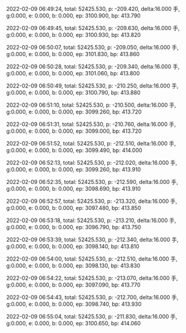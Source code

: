 2022-02-09 06:49:24, total: 52425.530, p: -209.420, delta:16.000 手, g:0.000, e: 0.000, b: 0.000, ep: 3100.900, bp: 413.790

2022-02-09 06:49:45, total: 52425.530, p: -209.630, delta:16.000 手, g:0.000, e: 0.000, b: 0.000, ep: 3100.930, bp: 413.820

2022-02-09 06:50:07, total: 52425.530, p: -209.050, delta:16.000 手, g:0.000, e: 0.000, b: 0.000, ep: 3101.830, bp: 413.860

2022-02-09 06:50:28, total: 52425.530, p: -209.340, delta:16.000 手, g:0.000, e: 0.000, b: 0.000, ep: 3101.060, bp: 413.800

2022-02-09 06:50:49, total: 52425.530, p: -210.250, delta:16.000 手, g:0.000, e: 0.000, b: 0.000, ep: 3100.790, bp: 413.880

2022-02-09 06:51:10, total: 52425.530, p: -210.500, delta:16.000 手, g:0.000, e: 0.000, b: 0.000, ep: 3099.260, bp: 413.720

2022-02-09 06:51:31, total: 52425.530, p: -210.760, delta:16.000 手, g:0.000, e: 0.000, b: 0.000, ep: 3099.000, bp: 413.720

2022-02-09 06:51:52, total: 52425.530, p: -212.510, delta:16.000 手, g:0.000, e: 0.000, b: 0.000, ep: 3099.490, bp: 414.000

2022-02-09 06:52:13, total: 52425.530, p: -212.020, delta:16.000 手, g:0.000, e: 0.000, b: 0.000, ep: 3099.260, bp: 413.910

2022-02-09 06:52:35, total: 52425.530, p: -212.590, delta:16.000 手, g:0.000, e: 0.000, b: 0.000, ep: 3098.690, bp: 413.910

2022-02-09 06:52:57, total: 52425.530, p: -213.320, delta:16.000 手, g:0.000, e: 0.000, b: 0.000, ep: 3097.480, bp: 413.850

2022-02-09 06:53:18, total: 52425.530, p: -213.210, delta:16.000 手, g:0.000, e: 0.000, b: 0.000, ep: 3096.790, bp: 413.750

2022-02-09 06:53:39, total: 52425.530, p: -212.340, delta:16.000 手, g:0.000, e: 0.000, b: 0.000, ep: 3098.140, bp: 413.810

2022-02-09 06:54:00, total: 52425.530, p: -212.510, delta:16.000 手, g:0.000, e: 0.000, b: 0.000, ep: 3098.130, bp: 413.830

2022-02-09 06:54:22, total: 52425.530, p: -213.070, delta:16.000 手, g:0.000, e: 0.000, b: 0.000, ep: 3097.090, bp: 413.770

2022-02-09 06:54:43, total: 52425.530, p: -212.700, delta:16.000 手, g:0.000, e: 0.000, b: 0.000, ep: 3098.740, bp: 413.930

2022-02-09 06:55:04, total: 52425.530, p: -211.830, delta:16.000 手, g:0.000, e: 0.000, b: 0.000, ep: 3100.650, bp: 414.060